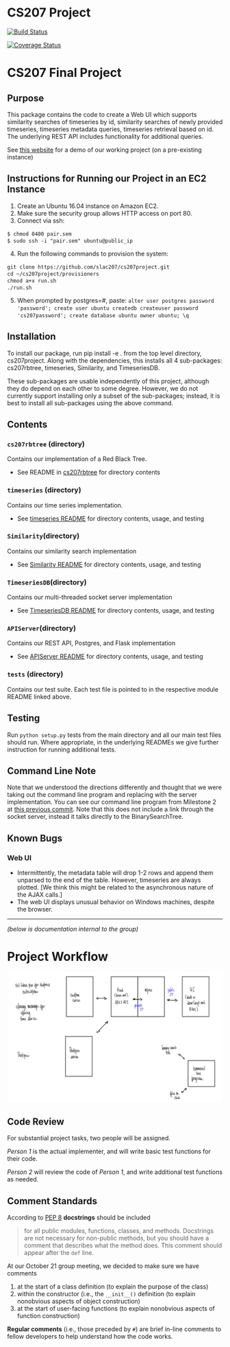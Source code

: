 # CS207 Project

[![Build Status](https://travis-ci.org/slac207/cs207project.svg?branch=master)](https://travis-ci.org/slac207/cs207project)

[![Coverage Status](https://coveralls.io/repos/github/slac207/cs207project/badge.svg?branch=master)](https://coveralls.io/github/slac207/cs207project?branch=master)

# CS207 Final Project

## Purpose
This package contains the code to create a Web UI which supports similarity searches of timeseries by id, similarity searches of newly provided timeseries, timeseries metadata queries, timeseries retrieval based on id. The underlying REST API includes functionality for additional queries.

See [this website](http://54.157.228.231) for a demo of our working project (on a pre-existing instance)

## Instructions for Running our Project in an EC2 Instance
1. Create an Ubuntu 16.04 instance on Amazon EC2.
2. Make sure the security group allows HTTP access on port 80.
3. Connect via ssh:
```
$ chmod 0400 pair.sem 
$ sudo ssh -i "pair.sem" ubuntu@public_ip
```
4. Run the following commands to provision the system:
```
git clone https://github.com/slac207/cs207project.git
cd ~/cs207project/provisioners
chmod a+x run.sh
./run.sh
``` 
5. When prompted by postgres=#, paste:
`alter user postgres password 'password'; create user ubuntu createdb createuser password 'cs207password'; create database ubuntu owner ubuntu; \q`

## Installation
To install our package, run pip install -e . from the top level directory, cs207project. Along with the dependencies, this installs all 4 sub-packages: cs207rbtree, timeseries, Similarity, and TimeseriesDB.

These sub-packages are usable independently of this project, although they do depend on each other to some degree. However, we do not currently support installing only a subset of the sub-packages; instead, it is best to install all sub-packages using the above command.


## Contents

### `cs207rbtree` (directory)
Contains our implementation of a Red Black Tree.

- See README in [cs207rbtree](https://github.com/slac207/cs207project/tree/master/cs207rbtree) for directory contents

### `timeseries` (directory)
Contains our time series implementation.

- See [timeseries README](https://github.com/slac207/cs207project/blob/master/timeseries/README.md) for directory contents, usage, and testing

### `Similarity`(directory)
Contains our similarity search implementation
- See [Similarity README](https://github.com/slac207/cs207project/blob/master/Similarity/README.md) for directory contents, usage, and testing

### `TimeseriesDB`(directory)
Contains our multi-threaded socket server implementation
- See [TimeseriesDB README](https://github.com/slac207/cs207project/blob/master/TimeseriesDB/README.md) for directory contents, usage, and testing

### `APIServer`(directory)
Contains our REST API, Postgres, and Flask implementation
- See [APIServer README](https://github.com/slac207/cs207project/blob/master/APIServer/README.md) for directory contents, usage, and testing

### `tests` (directory)
Contains our test suite. Each test file is pointed to in the respective module README linked above.

## Testing 
Run `python setup.py` tests from the main directory and all our main test files should run. Where appropriate, in the underlying READMEs we give further instruction for running additional tests.

## Command Line Note
Note that we understood the directions differently and thought that we were taking out the command line program and replacing with the server implementation. You can see our command line program from Milestone 2 at [this previous commit](https://github.com/slac207/cs207project/commit/f0bd843357f0e626ec1b9451f3224b924d7e2214). Note that this does not include a link through the socket server, instead it talks directly to the BinarySearchTree.

## Known Bugs

### Web UI
- Intermittently, the metadata table will drop 1-2 rows and append them unparsed to the end of the table. However, timeseries are always plotted. [We think this might be related to the asynchronous nature of the AJAX calls.]
- The web UI displays unusual behavior on Windows machines, despite the browser. 

--------
 *(below is documentation internal to the group)*

# Project Workflow

![Workflow](https://github.com/slac207/cs207project/raw/master/www/html/files/workflow.png)

## Code Review

For substantial project tasks, two people will be assigned.

*Person 1* is the actual implementer, and will write basic test functions for their code.

*Person 2* will review the code of *Person 1*, and write additional test functions as needed.


## Comment Standards

According to  [PEP 8](https://www.python.org/dev/peps/pep-0008/#code-lay-out) **docstrings** should be included
> for all public modules, functions, classes, and methods. Docstrings are not necessary for non-public methods, but you should have a comment that describes what the method does. This comment should appear after the `def` line.

At our October 21 group meeting, we decided to make sure we have comments

1. at the start of a class definition (to explain the purpose of the class)
2. within the constructor (i.e., the `__init__()` definition (to explain nonobvious aspects of object construction)
3. at the start of user-facing functions (to explain nonobvious aspects of function construction)

**Regular comments** (i.e., those preceded by `#`) are brief in-line comments to fellow developers to help understand how the code works.
